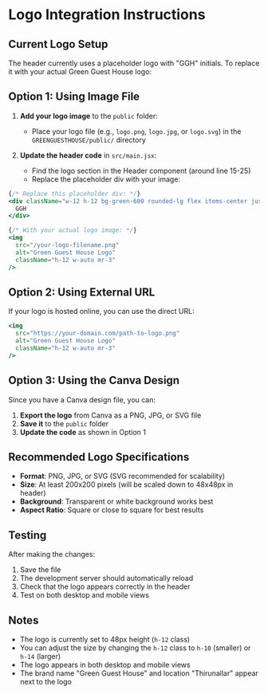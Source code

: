 # Logo Integration Instructions

## Current Logo Setup

The header currently uses a placeholder logo with "GGH" initials. To replace it with your actual Green Guest House logo:

## Option 1: Using Image File

1. **Add your logo image** to the `public` folder:
   - Place your logo file (e.g., `logo.png`, `logo.jpg`, or `logo.svg`) in the `GREENGUESTHOUSE/public/` directory

2. **Update the header code** in `src/main.jsx`:
   - Find the logo section in the Header component (around line 15-25)
   - Replace the placeholder div with your image:

```jsx
{/* Replace this placeholder div: */}
<div className="w-12 h-12 bg-green-600 rounded-lg flex items-center justify-center text-white font-bold text-lg mr-3">
  GGH
</div>

{/* With your actual logo image: */}
<img 
  src="/your-logo-filename.png" 
  alt="Green Guest House Logo" 
  className="h-12 w-auto mr-3"
/>
```

## Option 2: Using External URL

If your logo is hosted online, you can use the direct URL:

```jsx
<img 
  src="https://your-domain.com/path-to-logo.png" 
  alt="Green Guest House Logo" 
  className="h-12 w-auto mr-3"
/>
```

## Option 3: Using the Canva Design

Since you have a Canva design file, you can:

1. **Export the logo** from Canva as a PNG, JPG, or SVG file
2. **Save it** to the `public` folder
3. **Update the code** as shown in Option 1

## Recommended Logo Specifications

- **Format**: PNG, JPG, or SVG (SVG recommended for scalability)
- **Size**: At least 200x200 pixels (will be scaled down to 48x48px in header)
- **Background**: Transparent or white background works best
- **Aspect Ratio**: Square or close to square for best results

## Testing

After making the changes:
1. Save the file
2. The development server should automatically reload
3. Check that the logo appears correctly in the header
4. Test on both desktop and mobile views

## Notes

- The logo is currently set to 48px height (`h-12` class)
- You can adjust the size by changing the `h-12` class to `h-10` (smaller) or `h-14` (larger)
- The logo appears in both desktop and mobile views
- The brand name "Green Guest House" and location "Thirunallar" appear next to the logo 